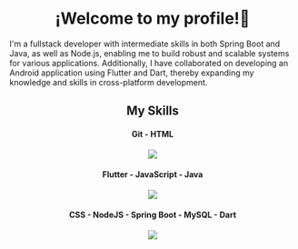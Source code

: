 <!--
**MateoAlvarez-Dev/MateoAlvarez-Dev** is a ✨ _special_ ✨ repository because its `README.md` (this file) appears on your GitHub profile.

Here are some ideas to get you started:

- 🔭 I’m currently working on ...
- 🌱 I’m currently learning ...
- 👯 I’m looking to collaborate on ...
- 🤔 I’m looking for help with ...
- 💬 Ask me about ...
- 📫 How to reach me: ...
- 😄 Pronouns: ...
- ⚡ Fun fact: ...
-->
<h1 align="center">¡Welcome to my profile!🦾</h1>

I'm a fullstack developer with intermediate skills in both Spring Boot and Java, as well as Node.js, enabling me to build robust and scalable systems for various applications. Additionally, I have collaborated on developing an Android application using Flutter and Dart, thereby expanding my knowledge and skills in cross-platform development.

<h2 align="center">My Skills</h2>

<h4 align="center">Git - HTML</h4>
<p align="center">
  <a href="https://skillicons.dev">
    <img src="https://skillicons.dev/icons?i=git,html" />
  </a>
</p>

<h4 align="center">Flutter - JavaScript - Java</h4>
<p align="center">
  <a href="https://skillicons.dev">
    <img src="https://skillicons.dev/icons?i=flutter,js,java" />
  </a>
</p>

<h4 align="center">CSS - NodeJS - Spring Boot - MySQL - Dart</h4>
<p align="center">
  <a href="https://skillicons.dev">
    <img src="https://skillicons.dev/icons?i=css,nodejs,spring,mysql,dart" />
  </a>
</p>
